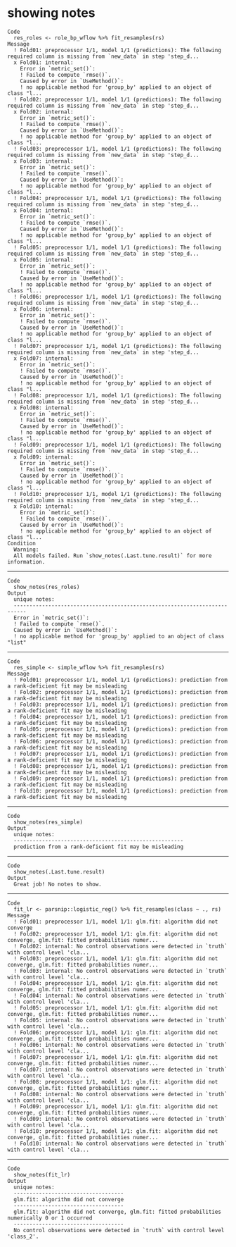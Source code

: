 # showing notes

    Code
      res_roles <- role_bp_wflow %>% fit_resamples(rs)
    Message
      ! Fold01: preprocessor 1/1, model 1/1 (predictions): The following required column is missing from `new_data` in step 'step_d...
      x Fold01: internal:
        Error in `metric_set()`:
        ! Failed to compute `rmse()`.
        Caused by error in `UseMethod()`:
        ! no applicable method for 'group_by' applied to an object of class "l...
      ! Fold02: preprocessor 1/1, model 1/1 (predictions): The following required column is missing from `new_data` in step 'step_d...
      x Fold02: internal:
        Error in `metric_set()`:
        ! Failed to compute `rmse()`.
        Caused by error in `UseMethod()`:
        ! no applicable method for 'group_by' applied to an object of class "l...
      ! Fold03: preprocessor 1/1, model 1/1 (predictions): The following required column is missing from `new_data` in step 'step_d...
      x Fold03: internal:
        Error in `metric_set()`:
        ! Failed to compute `rmse()`.
        Caused by error in `UseMethod()`:
        ! no applicable method for 'group_by' applied to an object of class "l...
      ! Fold04: preprocessor 1/1, model 1/1 (predictions): The following required column is missing from `new_data` in step 'step_d...
      x Fold04: internal:
        Error in `metric_set()`:
        ! Failed to compute `rmse()`.
        Caused by error in `UseMethod()`:
        ! no applicable method for 'group_by' applied to an object of class "l...
      ! Fold05: preprocessor 1/1, model 1/1 (predictions): The following required column is missing from `new_data` in step 'step_d...
      x Fold05: internal:
        Error in `metric_set()`:
        ! Failed to compute `rmse()`.
        Caused by error in `UseMethod()`:
        ! no applicable method for 'group_by' applied to an object of class "l...
      ! Fold06: preprocessor 1/1, model 1/1 (predictions): The following required column is missing from `new_data` in step 'step_d...
      x Fold06: internal:
        Error in `metric_set()`:
        ! Failed to compute `rmse()`.
        Caused by error in `UseMethod()`:
        ! no applicable method for 'group_by' applied to an object of class "l...
      ! Fold07: preprocessor 1/1, model 1/1 (predictions): The following required column is missing from `new_data` in step 'step_d...
      x Fold07: internal:
        Error in `metric_set()`:
        ! Failed to compute `rmse()`.
        Caused by error in `UseMethod()`:
        ! no applicable method for 'group_by' applied to an object of class "l...
      ! Fold08: preprocessor 1/1, model 1/1 (predictions): The following required column is missing from `new_data` in step 'step_d...
      x Fold08: internal:
        Error in `metric_set()`:
        ! Failed to compute `rmse()`.
        Caused by error in `UseMethod()`:
        ! no applicable method for 'group_by' applied to an object of class "l...
      ! Fold09: preprocessor 1/1, model 1/1 (predictions): The following required column is missing from `new_data` in step 'step_d...
      x Fold09: internal:
        Error in `metric_set()`:
        ! Failed to compute `rmse()`.
        Caused by error in `UseMethod()`:
        ! no applicable method for 'group_by' applied to an object of class "l...
      ! Fold10: preprocessor 1/1, model 1/1 (predictions): The following required column is missing from `new_data` in step 'step_d...
      x Fold10: internal:
        Error in `metric_set()`:
        ! Failed to compute `rmse()`.
        Caused by error in `UseMethod()`:
        ! no applicable method for 'group_by' applied to an object of class "l...
    Condition
      Warning:
      All models failed. Run `show_notes(.Last.tune.result)` for more information.

---

    Code
      show_notes(res_roles)
    Output
      unique notes:
      --------------------------------------------------------------------------
      Error in `metric_set()`:
      ! Failed to compute `rmse()`.
      Caused by error in `UseMethod()`:
      ! no applicable method for 'group_by' applied to an object of class "list"

---

    Code
      res_simple <- simple_wflow %>% fit_resamples(rs)
    Message
      ! Fold01: preprocessor 1/1, model 1/1 (predictions): prediction from a rank-deficient fit may be misleading
      ! Fold02: preprocessor 1/1, model 1/1 (predictions): prediction from a rank-deficient fit may be misleading
      ! Fold03: preprocessor 1/1, model 1/1 (predictions): prediction from a rank-deficient fit may be misleading
      ! Fold04: preprocessor 1/1, model 1/1 (predictions): prediction from a rank-deficient fit may be misleading
      ! Fold05: preprocessor 1/1, model 1/1 (predictions): prediction from a rank-deficient fit may be misleading
      ! Fold06: preprocessor 1/1, model 1/1 (predictions): prediction from a rank-deficient fit may be misleading
      ! Fold07: preprocessor 1/1, model 1/1 (predictions): prediction from a rank-deficient fit may be misleading
      ! Fold08: preprocessor 1/1, model 1/1 (predictions): prediction from a rank-deficient fit may be misleading
      ! Fold09: preprocessor 1/1, model 1/1 (predictions): prediction from a rank-deficient fit may be misleading
      ! Fold10: preprocessor 1/1, model 1/1 (predictions): prediction from a rank-deficient fit may be misleading

---

    Code
      show_notes(res_simple)
    Output
      unique notes:
      ------------------------------------------------------
      prediction from a rank-deficient fit may be misleading

---

    Code
      show_notes(.Last.tune.result)
    Output
      Great job! No notes to show.

---

    Code
      fit_lr <- parsnip::logistic_reg() %>% fit_resamples(class ~ ., rs)
    Message
      ! Fold01: preprocessor 1/1, model 1/1: glm.fit: algorithm did not converge
      ! Fold02: preprocessor 1/1, model 1/1: glm.fit: algorithm did not converge, glm.fit: fitted probabilities numer...
      ! Fold02: internal: No control observations were detected in `truth` with control level 'cla...
      ! Fold03: preprocessor 1/1, model 1/1: glm.fit: algorithm did not converge, glm.fit: fitted probabilities numer...
      ! Fold03: internal: No control observations were detected in `truth` with control level 'cla...
      ! Fold04: preprocessor 1/1, model 1/1: glm.fit: algorithm did not converge, glm.fit: fitted probabilities numer...
      ! Fold04: internal: No control observations were detected in `truth` with control level 'cla...
      ! Fold05: preprocessor 1/1, model 1/1: glm.fit: algorithm did not converge, glm.fit: fitted probabilities numer...
      ! Fold05: internal: No control observations were detected in `truth` with control level 'cla...
      ! Fold06: preprocessor 1/1, model 1/1: glm.fit: algorithm did not converge, glm.fit: fitted probabilities numer...
      ! Fold06: internal: No control observations were detected in `truth` with control level 'cla...
      ! Fold07: preprocessor 1/1, model 1/1: glm.fit: algorithm did not converge, glm.fit: fitted probabilities numer...
      ! Fold07: internal: No control observations were detected in `truth` with control level 'cla...
      ! Fold08: preprocessor 1/1, model 1/1: glm.fit: algorithm did not converge, glm.fit: fitted probabilities numer...
      ! Fold08: internal: No control observations were detected in `truth` with control level 'cla...
      ! Fold09: preprocessor 1/1, model 1/1: glm.fit: algorithm did not converge, glm.fit: fitted probabilities numer...
      ! Fold09: internal: No control observations were detected in `truth` with control level 'cla...
      ! Fold10: preprocessor 1/1, model 1/1: glm.fit: algorithm did not converge, glm.fit: fitted probabilities numer...
      ! Fold10: internal: No control observations were detected in `truth` with control level 'cla...

---

    Code
      show_notes(fit_lr)
    Output
      unique notes:
      -----------------------------------
      glm.fit: algorithm did not converge
      -----------------------------------
      glm.fit: algorithm did not converge, glm.fit: fitted probabilities numerically 0 or 1 occurred
      -----------------------------------
      No control observations were detected in `truth` with control level 'class_2'.

